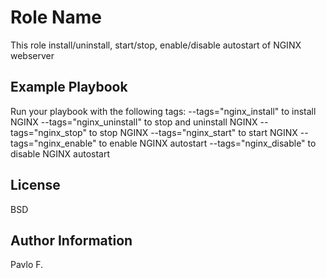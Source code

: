 Role Name
=========

This role install/uninstall, start/stop, enable/disable autostart of NGINX webserver

Example Playbook
----------------

Run your playbook with the following tags:
  --tags="nginx_install" to install NGINX
  --tags="nginx_uninstall" to stop and uninstall NGINX
  --tags="nginx_stop" to stop NGINX
  --tags="nginx_start" to start NGINX
  --tags="nginx_enable" to enable NGINX autostart
  --tags="nginx_disable" to disable NGINX autostart

License
-------

BSD

Author Information
------------------

Pavlo F.
